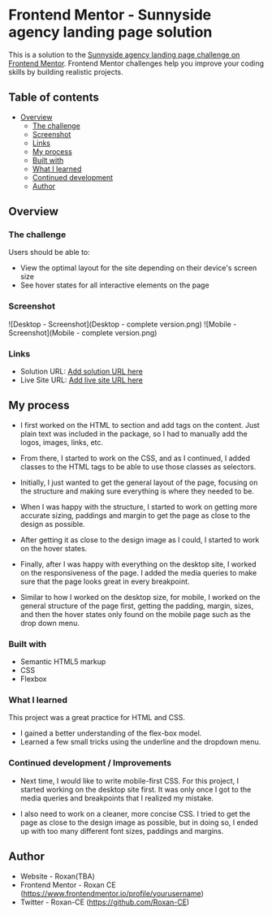 # Frontend Mentor - Sunnyside agency landing page solution

This is a solution to the [Sunnyside agency landing page challenge on Frontend Mentor](https://www.frontendmentor.io/challenges/sunnyside-agency-landing-page-7yVs3B6ef). Frontend Mentor challenges help you improve your coding skills by building realistic projects.

## Table of contents

- [Overview](#overview)
  - [The challenge](#the-challenge)
  - [Screenshot](#screenshot)
  - [Links](#links)
  - [My process](#my-process)
  - [Built with](#built-with)
  - [What I learned](#what-i-learned)
  - [Continued development](#continued-development)
  - [Author](#author)


## Overview

### The challenge

Users should be able to:

- View the optimal layout for the site depending on their device's screen size
- See hover states for all interactive elements on the page

### Screenshot

![Desktop - Screenshot](Desktop - complete version.png)
![Mobile - Screenshot](Mobile - complete version.png)

### Links

- Solution URL: [Add solution URL here](TBA)
- Live Site URL: [Add live site URL here](TBA)

## My process

- I first worked on the HTML to section and add tags on the content. Just plain text was included in the package, so I had to manually add the logos, images, links, etc.

- From there, I started to work on the CSS, and as I continued, I added classes to the HTML tags to be able to use those classes as selectors.

- Initially, I just wanted to get the general layout of the page, focusing on the structure and making sure everything is where they needed to be.

- When I was happy with the structure, I started to work on getting more accurate sizing, paddings and margin to get the page as close to the design as possible.

- After getting it as close to the design image as I could, I started to work on the hover states.

- Finally, after I was happy with everything on the desktop site, I worked on the responsiveness of the page. I added the media queries to make sure that the page looks great in every breakpoint.

- Similar to how I worked on the desktop size, for mobile, I worked on the general structure of the page first, getting the padding, margin, sizes, and then the hover states only found on the mobile page such as the drop down menu.


### Built with

- Semantic HTML5 markup
- CSS
- Flexbox

### What I learned

This project was a great practice for HTML and CSS.
  - I gained a better understanding of the flex-box model.
  - Learned a few small tricks using the underline and the dropdown menu.


### Continued development / Improvements

- Next time, I would like to write mobile-first CSS. For this project, I started working on the desktop site first.
It was only once I got to the media queries and breakpoints that I realized my mistake.

- I also need to work on a cleaner, more concise CSS. I tried to get the page as close to the design image as possible,  but in doing so, I ended up with too many different font sizes, paddings and margins.

## Author

- Website - Roxan(TBA)
- Frontend Mentor - Roxan CE (https://www.frontendmentor.io/profile/yourusername)
- Twitter - Roxan-CE (https://github.com/Roxan-CE)
